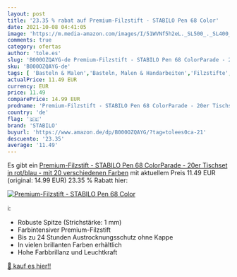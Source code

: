 ```yaml
---
layout: post
title: '23.35 % rabat auf Premium-Filzstift - STABILO Pen 68 Color'
date: 2021-10-08 04:41:05
image: 'https://m.media-amazon.com/images/I/51WVNf5h2eL._SL500_._SL400_.jpg'
comments: true
category: ofertas
author: 'tole.es'
slug: 'B000OZQAYG-de Premium-Filzstift - STABILO Pen 68 ColorParade - 20er...'
sku: 'B000OZQAYG-de'
tags: [ 'Basteln & Malen','Basteln, Malen & Handarbeiten','Filzstifte','Küche, Haushalt & Wohnen','Mal- & Zeichenzubehör für Kinder','Marker & Filzstifte','Spielzeug','Zeichenwerkzeuge','Zeichnen','stabilo', ]
actualPrice: 11.49 EUR
currency: EUR
price: 11.49
comparePrice: 14.99 EUR
prodname: 'Premium-Filzstift - STABILO Pen 68 ColorParade - 20er Tischset in rot/blau - mit 20 verschiedenen Farben'
country: 'de'
flag: '🇩🇪'
brand: 'STABILO'
buyurl: 'https://www.amazon.de/dp/B000OZQAYG/?tag=tolees0ca-21'
descuento: '23.35'
average: '11.49'
---
```


Es gibt ein [Premium-Filzstift - STABILO Pen 68 ColorParade - 20er Tischset in rot/blau - mit 20 verschiedenen Farben](https://www.amazon.de/dp/B000OZQAYG/?tag=tolees0ca-21) mit aktuellem Preis 11.49 EUR (original: 14.99 EUR) 23.35 % Rabatt hier:

[![Premium-Filzstift - STABILO Pen 68 Color](https://m.media-amazon.com/images/I/51WVNf5h2eL._SL500_._SL400_.jpg)](https://www.amazon.de/dp/B000OZQAYG/?tag=tolees0ca-21)

ℹ️:

- Robuste Spitze (Strichstärke: 1 mm)
- Farbintensiver Premium-Filzstift
- Bis zu 24 Stunden Austrocknungsschutz ohne Kappe
- In vielen brillanten Farben erhältlich
- Hohe Farbbrillanz und Leuchtkraft

[🛒 kauf es hier!!](https://www.amazon.de/dp/B000OZQAYG/?tag=tolees0ca-21)
